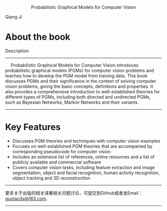 <p align="center">Probabilistic Graphical Models for Computer Vision<p align="center"> 

Qiang Ji

# About the book

Description

-------------------------------------------------------------------------------------------------

&emsp;  Probabilistic Graphical Models for Computer Vision  introduces probabilistic graphical 
models (PGMs) for computer vision problems and teaches how to develop the PGM model from
training data. This book discusses PGMs and their significance in the context of solving
computer vision problems, giving the basic concepts, definitions and properties. It also
provides a comprehensive introduction to well-established theories for different types of 
PGMs, including both directed and undirected PGMs, such as Bayesian Networks, Markov 
Networks and their variants.

---------------------------------------------------------------------------------------------

# Key Features

 * Discusses PGM theories and techniques with computer vision examples
 * Focuses on well-established PGM theories that are accompanied by corresponding pseudocode for computer vision
 * Includes an extensive list of references, online resources and a list of publicly available and commercial software
 * Covers computer vision tasks, including feature extraction and image segmentation, object and facial recognition, human activity recognition, object tracking and 3D reconstruction

                                                                          
 ----------------------------------------------------------------------------------------------
 
 更多关于出版的相关译著相关问题讨论，可提交到Github或者发Email：guotao3s@163.com.
 
 ---------------------------------------------------------------------------------------------
